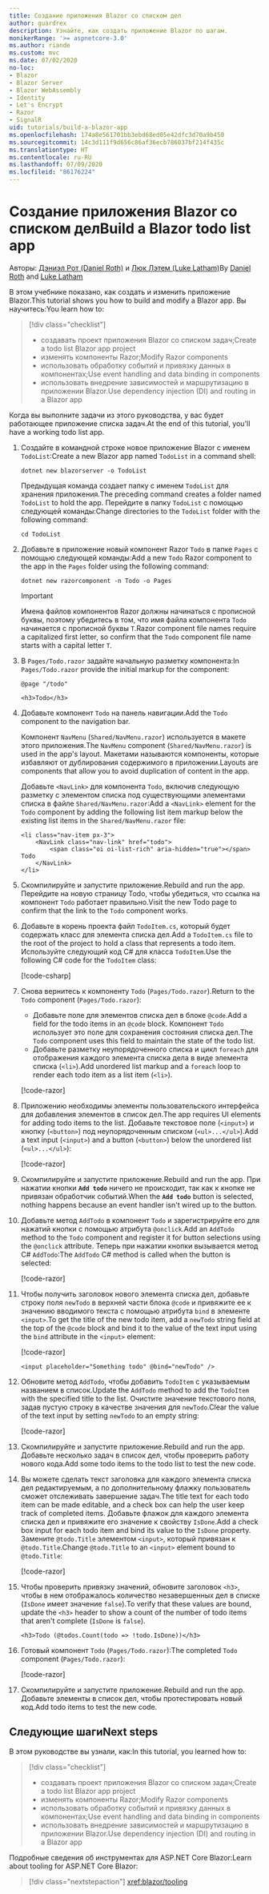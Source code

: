 ```yaml
---
title: Создание приложения Blazor со списком дел
author: guardrex
description: Узнайте, как создать приложение Blazor по шагам.
monikerRange: '>= aspnetcore-3.0'
ms.author: riande
ms.custom: mvc
ms.date: 07/02/2020
no-loc:
- Blazor
- Blazor Server
- Blazor WebAssembly
- Identity
- Let's Encrypt
- Razor
- SignalR
uid: tutorials/build-a-blazor-app
ms.openlocfilehash: 174a8e561701bb3ebd68ed05e42dfc3d70a9b450
ms.sourcegitcommit: 14c3d111f9d656c86af36ecb786037bf214f435c
ms.translationtype: HT
ms.contentlocale: ru-RU
ms.lasthandoff: 07/09/2020
ms.locfileid: "86176224"
---
```

# <a name="build-a-blazor-todo-list-app"></a><span data-ttu-id="9bff0-103">Создание приложения Blazor со списком дел</span><span class="sxs-lookup"><span data-stu-id="9bff0-103">Build a Blazor todo list app</span></span>

<span data-ttu-id="9bff0-104">Авторы: [Дэниэл Рот (Daniel Roth)](https://github.com/danroth27) и [Люк Лэтем (Luke Latham)](https://github.com/guardrex)</span><span class="sxs-lookup"><span data-stu-id="9bff0-104">By [Daniel Roth](https://github.com/danroth27) and [Luke Latham](https://github.com/guardrex)</span></span>

<span data-ttu-id="9bff0-105">В этом учебнике показано, как создать и изменить приложение Blazor.</span><span class="sxs-lookup"><span data-stu-id="9bff0-105">This tutorial shows you how to build and modify a Blazor app.</span></span> <span data-ttu-id="9bff0-106">Вы научитесь:</span><span class="sxs-lookup"><span data-stu-id="9bff0-106">You learn how to:</span></span>

> [!div class="checklist"]
> * <span data-ttu-id="9bff0-107">создавать проект приложения Blazor со списком задач;</span><span class="sxs-lookup"><span data-stu-id="9bff0-107">Create a todo list Blazor app project</span></span>
> * <span data-ttu-id="9bff0-108">изменять компоненты Razor;</span><span class="sxs-lookup"><span data-stu-id="9bff0-108">Modify Razor components</span></span>
> * <span data-ttu-id="9bff0-109">использовать обработку событий и привязку данных в компонентах;</span><span class="sxs-lookup"><span data-stu-id="9bff0-109">Use event handling and data binding in components</span></span>
> * <span data-ttu-id="9bff0-110">использовать внедрение зависимостей и маршрутизацию в приложении Blazor.</span><span class="sxs-lookup"><span data-stu-id="9bff0-110">Use dependency injection (DI) and routing in a Blazor app</span></span>

<span data-ttu-id="9bff0-111">Когда вы выполните задачи из этого руководства, у вас будет работающее приложение списка задач.</span><span class="sxs-lookup"><span data-stu-id="9bff0-111">At the end of this tutorial, you'll have a working todo list app.</span></span>

1. <span data-ttu-id="9bff0-112">Создайте в командной строке новое приложение Blazor с именем `TodoList`:</span><span class="sxs-lookup"><span data-stu-id="9bff0-112">Create a new Blazor app named `TodoList` in a command shell:</span></span>

   ```dotnetcli
   dotnet new blazorserver -o TodoList
   ```

   <span data-ttu-id="9bff0-113">Предыдущая команда создает папку с именем `TodoList` для хранения приложения.</span><span class="sxs-lookup"><span data-stu-id="9bff0-113">The preceding command creates a folder named `TodoList` to hold the app.</span></span> <span data-ttu-id="9bff0-114">Перейдите в папку `TodoList` с помощью следующей команды:</span><span class="sxs-lookup"><span data-stu-id="9bff0-114">Change directories to the `TodoList` folder with the following command:</span></span>

   ```dotnetcli
   cd TodoList
   ```

1. <span data-ttu-id="9bff0-115">Добавьте в приложение новый компонент Razor `Todo` в папке `Pages` с помощью следующей команды:</span><span class="sxs-lookup"><span data-stu-id="9bff0-115">Add a new `Todo` Razor component to the app in the `Pages` folder using the following command:</span></span>

   ```dotnetcli
   dotnet new razorcomponent -n Todo -o Pages
   ```

   > [!IMPORTANT]
   > <span data-ttu-id="9bff0-116">Имена файлов компонентов Razor должны начинаться с прописной буквы, поэтому убедитесь в том, что имя файла компонента `Todo` начинается с прописной буквы `T`.</span><span class="sxs-lookup"><span data-stu-id="9bff0-116">Razor component file names require a capitalized first letter, so confirm that the `Todo` component file name starts with a capital letter `T`.</span></span>

1. <span data-ttu-id="9bff0-117">В `Pages/Todo.razor` задайте начальную разметку компонента:</span><span class="sxs-lookup"><span data-stu-id="9bff0-117">In `Pages/Todo.razor` provide the initial markup for the component:</span></span>

   ```razor
   @page "/todo"

   <h3>Todo</h3>
   ```

1. <span data-ttu-id="9bff0-118">Добавьте компонент `Todo` на панель навигации.</span><span class="sxs-lookup"><span data-stu-id="9bff0-118">Add the `Todo` component to the navigation bar.</span></span>

   <span data-ttu-id="9bff0-119">Компонент `NavMenu` (`Shared/NavMenu.razor`) используется в макете этого приложения.</span><span class="sxs-lookup"><span data-stu-id="9bff0-119">The `NavMenu` component (`Shared/NavMenu.razor`) is used in the app's layout.</span></span> <span data-ttu-id="9bff0-120">Макетами называются компоненты, которые избавляют от дублирования содержимого в приложении.</span><span class="sxs-lookup"><span data-stu-id="9bff0-120">Layouts are components that allow you to avoid duplication of content in the app.</span></span>

   <span data-ttu-id="9bff0-121">Добавьте `<NavLink>` для компонента `Todo`, включив следующую разметку с элементом списка под существующими элементами списка в файле `Shared/NavMenu.razor`:</span><span class="sxs-lookup"><span data-stu-id="9bff0-121">Add a `<NavLink>` element for the `Todo` component by adding the following list item markup below the existing list items in the `Shared/NavMenu.razor` file:</span></span>

   ```razor
   <li class="nav-item px-3">
       <NavLink class="nav-link" href="todo">
           <span class="oi oi-list-rich" aria-hidden="true"></span> Todo
       </NavLink>
   </li>
   ```

1. <span data-ttu-id="9bff0-122">Скомпилируйте и запустите приложение.</span><span class="sxs-lookup"><span data-stu-id="9bff0-122">Rebuild and run the app.</span></span> <span data-ttu-id="9bff0-123">Перейдите на новую страницу Todo, чтобы убедиться, что ссылка на компонент `Todo` работает правильно.</span><span class="sxs-lookup"><span data-stu-id="9bff0-123">Visit the new Todo page to confirm that the link to the `Todo` component works.</span></span>

1. <span data-ttu-id="9bff0-124">Добавьте в корень проекта файл `TodoItem.cs`, который будет содержать класс для элемента списка дел.</span><span class="sxs-lookup"><span data-stu-id="9bff0-124">Add a `TodoItem.cs` file to the root of the project to hold a class that represents a todo item.</span></span> <span data-ttu-id="9bff0-125">Используйте следующий код C# для класса `TodoItem`.</span><span class="sxs-lookup"><span data-stu-id="9bff0-125">Use the following C# code for the `TodoItem` class:</span></span>

   [!code-csharp[](build-a-blazor-app/samples_snapshot/3.x/TodoItem.cs)]

1. <span data-ttu-id="9bff0-126">Снова вернитесь к компоненту `Todo` (`Pages/Todo.razor`).</span><span class="sxs-lookup"><span data-stu-id="9bff0-126">Return to the `Todo` component (`Pages/Todo.razor`):</span></span>

   * <span data-ttu-id="9bff0-127">Добавьте поле для элементов списка дел в блоке `@code`.</span><span class="sxs-lookup"><span data-stu-id="9bff0-127">Add a field for the todo items in an `@code` block.</span></span> <span data-ttu-id="9bff0-128">Компонент `Todo` использует это поле для сохранения состояния списка дел.</span><span class="sxs-lookup"><span data-stu-id="9bff0-128">The `Todo` component uses this field to maintain the state of the todo list.</span></span>
   * <span data-ttu-id="9bff0-129">Добавьте разметку неупорядоченного списка и цикл `foreach` для отображения каждого элемента списка дела в виде элемента списка (`<li>`).</span><span class="sxs-lookup"><span data-stu-id="9bff0-129">Add unordered list markup and a `foreach` loop to render each todo item as a list item (`<li>`).</span></span>

   [!code-razor[](build-a-blazor-app/samples_snapshot/3.x/ToDo4.razor?highlight=5-10,12-14)]

1. <span data-ttu-id="9bff0-130">Приложению необходимы элементы пользовательского интерфейса для добавления элементов в список дел.</span><span class="sxs-lookup"><span data-stu-id="9bff0-130">The app requires UI elements for adding todo items to the list.</span></span> <span data-ttu-id="9bff0-131">Добавьте текстовое поле (`<input>`) и кнопку (`<button>`) под неупорядоченным списком (`<ul>...</ul>`).</span><span class="sxs-lookup"><span data-stu-id="9bff0-131">Add a text input (`<input>`) and a button (`<button>`) below the unordered list (`<ul>...</ul>`):</span></span>

   [!code-razor[](build-a-blazor-app/samples_snapshot/3.x/ToDo5.razor?highlight=12-13)]

1. <span data-ttu-id="9bff0-132">Скомпилируйте и запустите приложение.</span><span class="sxs-lookup"><span data-stu-id="9bff0-132">Rebuild and run the app.</span></span> <span data-ttu-id="9bff0-133">При нажатии кнопки **`Add todo`** ничего не происходит, так как к кнопке не привязан обработчик событий.</span><span class="sxs-lookup"><span data-stu-id="9bff0-133">When the **`Add todo`** button is selected, nothing happens because an event handler isn't wired up to the button.</span></span>

1. <span data-ttu-id="9bff0-134">Добавьте метод `AddTodo` в компонент `Todo` и зарегистрируйте его для нажатий кнопки с помощью атрибута `@onclick`.</span><span class="sxs-lookup"><span data-stu-id="9bff0-134">Add an `AddTodo` method to the `Todo` component and register it for button selections using the `@onclick` attribute.</span></span> <span data-ttu-id="9bff0-135">Теперь при нажатии кнопки вызывается метод C# `AddTodo`:</span><span class="sxs-lookup"><span data-stu-id="9bff0-135">The `AddTodo` C# method is called when the button is selected:</span></span>

   [!code-razor[](build-a-blazor-app/samples_snapshot/3.x/ToDo6.razor?highlight=2,7-10)]

1. <span data-ttu-id="9bff0-136">Чтобы получить заголовок нового элемента списка дел, добавьте строку поля `newTodo` в верхней части блока `@code` и привяжите ее к значению вводимого текста с помощью атрибута `bind` в элементе `<input>`.</span><span class="sxs-lookup"><span data-stu-id="9bff0-136">To get the title of the new todo item, add a `newTodo` string field at the top of the `@code` block and bind it to the value of the text input using the `bind` attribute in the `<input>` element:</span></span>

   [!code-razor[](build-a-blazor-app/samples_snapshot/3.x/ToDo7.razor?highlight=2)]

   ```razor
   <input placeholder="Something todo" @bind="newTodo" />
   ```

1. <span data-ttu-id="9bff0-137">Обновите метод `AddTodo`, чтобы добавить `TodoItem` с указываемым названием в список.</span><span class="sxs-lookup"><span data-stu-id="9bff0-137">Update the `AddTodo` method to add the `TodoItem` with the specified title to the list.</span></span> <span data-ttu-id="9bff0-138">Очистите значение текстового поля, задав пустую строку в качестве значения для `newTodo`.</span><span class="sxs-lookup"><span data-stu-id="9bff0-138">Clear the value of the text input by setting `newTodo` to an empty string:</span></span>

   [!code-razor[](build-a-blazor-app/samples_snapshot/3.x/ToDo8.razor?highlight=19-26)]

1. <span data-ttu-id="9bff0-139">Скомпилируйте и запустите приложение.</span><span class="sxs-lookup"><span data-stu-id="9bff0-139">Rebuild and run the app.</span></span> <span data-ttu-id="9bff0-140">Добавьте несколько задач в список дел, чтобы проверить работу нового кода.</span><span class="sxs-lookup"><span data-stu-id="9bff0-140">Add some todo items to the todo list to test the new code.</span></span>

1. <span data-ttu-id="9bff0-141">Вы можете сделать текст заголовка для каждого элемента списка дел редактируемым, а по дополнительному флажку пользователь сможет отслеживать завершение задач.</span><span class="sxs-lookup"><span data-stu-id="9bff0-141">The title text for each todo item can be made editable, and a check box can help the user keep track of completed items.</span></span> <span data-ttu-id="9bff0-142">Добавьте флажок для каждого элемента списка дел и привяжите его значение к свойству `IsDone`.</span><span class="sxs-lookup"><span data-stu-id="9bff0-142">Add a check box input for each todo item and bind its value to the `IsDone` property.</span></span> <span data-ttu-id="9bff0-143">Замените `@todo.Title` элементом `<input>`, который привязан к `@todo.Title`.</span><span class="sxs-lookup"><span data-stu-id="9bff0-143">Change `@todo.Title` to an `<input>` element bound to `@todo.Title`:</span></span>

   [!code-razor[](build-a-blazor-app/samples_snapshot/3.x/ToDo9.razor?highlight=5-6)]

1. <span data-ttu-id="9bff0-144">Чтобы проверить привязку значений, обновите заголовок `<h3>`, чтобы в нем отображалось количество незавершенных дел в списке (`IsDone` имеет значение `false`).</span><span class="sxs-lookup"><span data-stu-id="9bff0-144">To verify that these values are bound, update the `<h3>` header to show a count of the number of todo items that aren't complete (`IsDone` is `false`).</span></span>

   ```razor
   <h3>Todo (@todos.Count(todo => !todo.IsDone))</h3>
   ```

1. <span data-ttu-id="9bff0-145">Готовый компонент `Todo` (`Pages/Todo.razor`):</span><span class="sxs-lookup"><span data-stu-id="9bff0-145">The completed `Todo` component (`Pages/Todo.razor`):</span></span>

   [!code-razor[](build-a-blazor-app/samples_snapshot/3.x/Todo.razor)]

1. <span data-ttu-id="9bff0-146">Скомпилируйте и запустите приложение.</span><span class="sxs-lookup"><span data-stu-id="9bff0-146">Rebuild and run the app.</span></span> <span data-ttu-id="9bff0-147">Добавьте элементы в список дел, чтобы протестировать новый код.</span><span class="sxs-lookup"><span data-stu-id="9bff0-147">Add todo items to test the new code.</span></span>

## <a name="next-steps"></a><span data-ttu-id="9bff0-148">Следующие шаги</span><span class="sxs-lookup"><span data-stu-id="9bff0-148">Next steps</span></span>

<span data-ttu-id="9bff0-149">В этом руководстве вы узнали, как:</span><span class="sxs-lookup"><span data-stu-id="9bff0-149">In this tutorial, you learned how to:</span></span>

> [!div class="checklist"]
> * <span data-ttu-id="9bff0-150">создавать проект приложения Blazor со списком задач;</span><span class="sxs-lookup"><span data-stu-id="9bff0-150">Create a todo list Blazor app project</span></span>
> * <span data-ttu-id="9bff0-151">изменять компоненты Razor;</span><span class="sxs-lookup"><span data-stu-id="9bff0-151">Modify Razor components</span></span>
> * <span data-ttu-id="9bff0-152">использовать обработку событий и привязку данных в компонентах;</span><span class="sxs-lookup"><span data-stu-id="9bff0-152">Use event handling and data binding in components</span></span>
> * <span data-ttu-id="9bff0-153">использовать внедрение зависимостей и маршрутизацию в приложении Blazor.</span><span class="sxs-lookup"><span data-stu-id="9bff0-153">Use dependency injection (DI) and routing in a Blazor app</span></span>

<span data-ttu-id="9bff0-154">Подробные сведения об инструментах для ASP.NET Core Blazor:</span><span class="sxs-lookup"><span data-stu-id="9bff0-154">Learn about tooling for ASP.NET Core Blazor:</span></span>

> [!div class="nextstepaction"]
> <xref:blazor/tooling>
